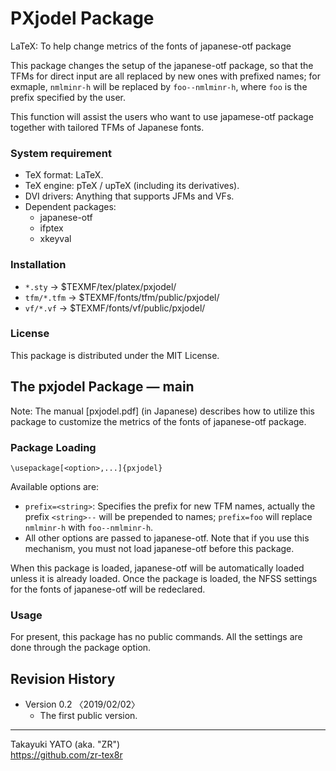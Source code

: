 PXjodel Package
===============

LaTeX: To help change metrics of the fonts of japanese-otf package

This package changes the setup of the japanese-otf package, so that the
TFMs for direct input are all replaced by new ones with prefixed names;
for exmaple, `nmlminr-h` will be replaced by `foo--nmlminr-h`, where
`foo` is the prefix specified by the user.

This function will assist the users who want to use japamese-otf package
together with tailored TFMs of Japanese fonts.

### System requirement

  * TeX format: LaTeX.
  * TeX engine: pTeX / upTeX (including its derivatives).
  * DVI drivers: Anything that supports JFMs and VFs.
  * Dependent packages:
      - japanese-otf
      - ifptex
      - xkeyval

### Installation

  - `*.sty`     → $TEXMF/tex/platex/pxjodel/
  - `tfm/*.tfm` → $TEXMF/fonts/tfm/public/pxjodel/
  - `vf/*.vf`   → $TEXMF/fonts/vf/public/pxjodel/

### License

This package is distributed under the MIT License.


The pxjodel Package ― main
---------------------------

Note: The manual [pxjodel.pdf] (in Japanese) describes how to utilize this
package to customize the metrics of the fonts of japanese-otf package.

### Package Loading

    \usepackage[<option>,...]{pxjodel}

Available options are:

  * `prefix=<string>`: Specifies the prefix for new TFM names, actually
    the prefix `<string>--` will be prepended to names; `prefix=foo` will
    replace `nmlminr-h` with `foo--nmlminr-h`.
  * All other options are passed to japanese-otf. Note that if you use
    this mechanism, you must not load japanese-otf before this package.

When this package is loaded, japanese-otf will be automatically loaded
unless it is already loaded. Once the package is loaded, the NFSS settings
for the fonts of japanese-otf will be redeclared.

### Usage

For present, this package has no public commands. All the settings are
done through the package option.


Revision History
----------------

  * Version 0.2  〈2019/02/02〉
      - The first public version.

--------------------
Takayuki YATO (aka. "ZR")  
https://github.com/zr-tex8r
